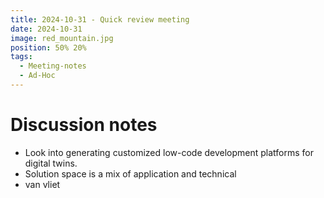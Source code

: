 ```yaml
---
title: 2024-10-31 - Quick review meeting
date: 2024-10-31
image: red_mountain.jpg
position: 50% 20%
tags:
  - Meeting-notes
  - Ad-Hoc
---
```


# Discussion notes

- Look into generating customized low-code development platforms for digital twins.
- Solution space is a mix of application and technical
- van vliet
